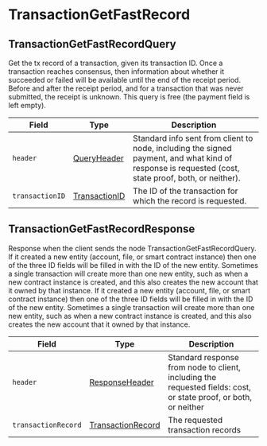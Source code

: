 # TransactionGetFastRecord

## TransactionGetFastRecordQuery

Get the tx record of a transaction, given its transaction ID. Once a transaction reaches consensus, then information about whether it succeeded or failed will be available until the end of the receipt period. Before and after the receipt period, and for a transaction that was never submitted, the receipt is unknown. This query is free (the payment field is left empty).

| Field           | Type                                             | Description                                                                                                                                         |
| --------------- | ------------------------------------------------ | --------------------------------------------------------------------------------------------------------------------------------------------------- |
| `header`        | [QueryHeader](queryheader.md)                    | Standard info sent from client to node, including the signed payment, and what kind of response is requested (cost, state proof, both, or neither). |
| `transactionID` | [TransactionID](../basic-types/transactionid.md) | The ID of the transaction for which the record is requested.                                                                                        |

## TransactionGetFastRecordResponse

Response when the client sends the node TransactionGetFastRecordQuery. If it created a new entity (account, file, or smart contract instance) then one of the three ID fields will be filled in with the ID of the new entity. Sometimes a single transaction will create more than one new entity, such as when a new contract instance is created, and this also creates the new account that it owned by that instance. If it created a new entity (account, file, or smart contract instance) then one of the three ID fields will be filled in with the ID of the new entity. Sometimes a single transaction will create more than one new entity, such as when a new contract instance is created, and this also creates the new account that it owned by that instance.

| Field               | Type                                      | Description                                                                                                      |
| ------------------- | ----------------------------------------- | ---------------------------------------------------------------------------------------------------------------- |
| `header`            | [ResponseHeader](responseheader.md)       | Standard response from node to client, including the requested fields: cost, or state proof, or both, or neither |
| `transactionRecord` | [TransactionRecord](transactionrecord.md) | The requested transaction records                                                                                |
